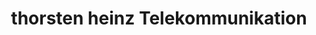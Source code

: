 ---
title: "thorsten heinz Telekommunikation"
url: /schweich/thorsten-heinz-telekommunikation/
shop: Handy
---